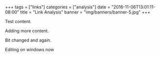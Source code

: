 +++
tags = ["links"]
categories = ["analysis"]
date = "2016-11-06T13:01:11-08:00"
title = "Link Analysis"
banner = "img/banners/banner-5.jpg"
+++

Test content.

Adding more content.

Bit changed and again.

Editing on windows now